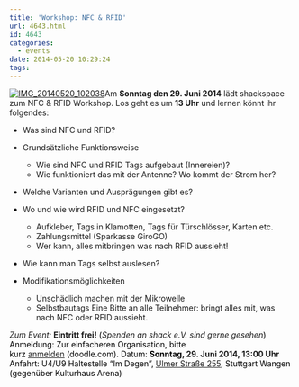 ```yaml
---
title: 'Workshop: NFC & RFID'
url: 4643.html
id: 4643
categories:
  - events
date: 2014-05-20 10:29:24
tags:
---
```


[![IMG_20140520_102038](https://blog.shackspace.de/wp-content/uploads/2014/05/IMG_20140520_102038-e1400574405805-300x229.jpg)](https://blog.shackspace.de/wp-content/uploads/2014/05/IMG_20140520_102038-e1400574405805.jpg)Am **Sonntag den 29\. Juni 2014** lädt shackspace zum NFC &amp; RFID Workshop.
Los geht es um **13 Uhr** und lernen könnt ihr folgendes:

*   Was sind NFC und RFID?
*   Grundsätzliche Funktionsweise

    *   Wie sind NFC und RFID Tags aufgebaut (Innereien)?
    *   Wie funktioniert das mit der Antenne? Wo kommt der Strom her?

*   Welche Varianten und Ausprägungen gibt es?
*   Wo und wie wird RFID und NFC eingesetzt?

    *   Aufkleber, Tags in Klamotten, Tags für Türschlösser, Karten etc.
    *   Zahlungsmittel (Sparkasse GiroGO)
    *   Wer kann, alles mitbringen was nach RFID aussieht!

*   Wie kann man Tags selbst auslesen?
*   Modifikationsmöglichkeiten

    *   Unschädlich machen mit der Mikrowelle
    *   Selbstbautags
Eine Bitte an alle Teilnehmer: bringt alles mit, was nach NFC oder RFID aussieht.

_Zum Event:_
**Eintritt frei!**<span style="color: #000000;"> (</span>_Spenden an shack e.V. sind gerne gesehen_<span style="color: #000000;">)</span>
<span style="color: #000000;">Anmeldung: Zur einfacheren Organisation, bitte kurz </span>[anmelden](http://doodle.com/rr8g5p4zu4pivf5c)<span style="color: #000000;"> (doodle.com).</span>
<span style="color: #000000;">Datum: **Sonntag**</span>**, 29\. Juni 2014, 13:00 Uhr**
<span style="color: #000000;">Anfahrt: U4/U9 Haltestelle “Im Degen”, </span>[Ulmer Straße 255](https://blog.shackspace.de/?page_id=713)<span style="color: #000000;">, Stuttgart Wangen (gegenüber Kulturhaus Arena)</span>
